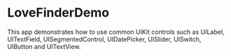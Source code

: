 # LoveFinderDemo
This app demonstrates how to use common UIKit controls such as UILabel, UITextField, UISegmentedControl, UIDatePicker, UISlider, UISwitch, UIButton and UITextView.
